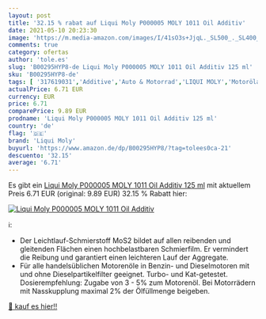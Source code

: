 ```yaml
---
layout: post
title: '32.15 % rabat auf Liqui Moly P000005 MOLY 1011 Oil Additiv'
date: 2021-05-10 20:23:30
image: 'https://m.media-amazon.com/images/I/41sO3s+JjqL._SL500_._SL400_.jpg'
comments: true
category: ofertas
author: 'tole.es'
slug: 'B00295HYP8-de Liqui Moly P000005 MOLY 1011 Oil Additiv 125 ml'
sku: 'B00295HYP8-de'
tags: [ '317619031','Additive','Auto & Motorrad','LIQUI MOLY','Motoröladditive','Produkte','liqui moly','Öladditive','Öle & Betriebsstoffe', ]
actualPrice: 6.71 EUR
currency: EUR
price: 6.71
comparePrice: 9.89 EUR
prodname: 'Liqui Moly P000005 MOLY 1011 Oil Additiv 125 ml'
country: 'de'
flag: '🇩🇪'
brand: 'Liqui Moly'
buyurl: 'https://www.amazon.de/dp/B00295HYP8/?tag=tolees0ca-21'
descuento: '32.15'
average: '6.71'
---
```


Es gibt ein [Liqui Moly P000005 MOLY 1011 Oil Additiv 125 ml](https://www.amazon.de/dp/B00295HYP8/?tag=tolees0ca-21) mit aktuellem Preis 6.71 EUR (original: 9.89 EUR) 32.15 % Rabatt hier:

[![Liqui Moly P000005 MOLY 1011 Oil Additiv](https://m.media-amazon.com/images/I/41sO3s+JjqL._SL500_._SL400_.jpg)](https://www.amazon.de/dp/B00295HYP8/?tag=tolees0ca-21)

ℹ️:

- Der Leichtlauf-Schmierstoff MoS2 bildet auf allen reibenden und gleitenden Flächen einen hochbelastbaren Schmierfilm. Er vermindert die Reibung und garantiert einen leichteren Lauf der Aggregate.
- Für alle handelsüblichen Motorenöle in Benzin- und Dieselmotoren mit und ohne Dieselpartikelfilter geeignet. Turbo- und Kat-getestet. Dosierempfehlung: Zugabe von 3 - 5% zum Motorenöl. Bei Motorrädern mit Nasskupplung maximal 2% der Ölfüllmenge beigeben.

[🛒 kauf es hier!!](https://www.amazon.de/dp/B00295HYP8/?tag=tolees0ca-21)

